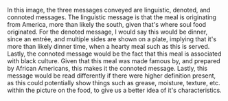 In this image, the three messages conveyed are linguistic, denoted, and connoted messages.  The linguistic message is that the meal is originating from America, more than likely the south, given that's where soul food originated. For the denoted message, I would say this would be dinner, since an entrée, and multiple sides are shown on a plate, implying that it's more than likely dinner time, when a hearty meal such as this is served.  Lastly, the connoted message would be the fact that this meal is associated with black culture. Given that this meal was made famous by, and prepared by African Americans, this makes it the connoted message. Lastly, this message would be read differently if there were higher definition present, as this could potentially show things such as grease, moisture, texture, etc. within the picture on the food, to give us a better idea of it's characteristics.
